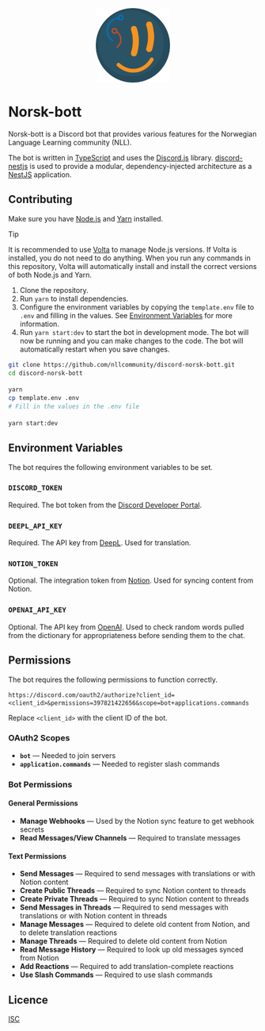 <div align="center">
  <img src="norsk-bott-icon.png" alt="NLL Logo" width="150px">
</div>

# Norsk-bott

Norsk-bott is a Discord bot that provides various features for the Norwegian Language Learning community (NLL).

The bot is written in [TypeScript](https://www.typescriptlang.org/) and uses the [Discord.js](https://discord.js.org) library. [discord-nestjs](https://github.com/fjodor-rybakov/discord-nestjs) is used to provide a modular, dependency-injected architecture as a [NestJS](https://nestjs.com/) application.

## Contributing

Make sure you have [Node.js](https://nodejs.org/en/) and [Yarn](https://yarnpkg.com/) installed.

> [!TIP]
> It is recommended to use [Volta](https://volta.sh/) to manage Node.js versions. If Volta is installed, you do not need to do anything. When you run any commands in this repository, Volta will automatically install and install the correct versions of both Node.js and Yarn.

1. Clone the repository.
2. Run `yarn` to install dependencies.
3. Configure the environment variables by copying the `template.env` file to `.env` and filling in the values. See [Environment Variables](#environment-variables) for more information.
4. Run `yarn start:dev` to start the bot in development mode. The bot will now be running and you can make changes to the code. The bot will automatically restart when you save changes.

```sh
git clone https://github.com/nllcommunity/discord-norsk-bott.git
cd discord-norsk-bott

yarn
cp template.env .env
# Fill in the values in the .env file

yarn start:dev
```

## Environment Variables

The bot requires the following environment variables to be set.

### `DISCORD_TOKEN`

Required. The bot token from the [Discord Developer Portal](https://discord.com/developers/applications).

### `DEEPL_API_KEY`

Required. The API key from [DeepL](https://www.deepl.com/pro-api). Used for translation.

### `NOTION_TOKEN`

Optional. The integration token from [Notion](https://www.notion.so/my-integrations). Used for syncing content from Notion.

### `OPENAI_API_KEY`

Optional. The API key from [OpenAI](https://platform.openai.com/). Used to check random words pulled from the dictionary for appropriateness before sending them to the chat.

## Permissions

The bot requires the following permissions to function correctly.

```
https://discord.com/oauth2/authorize?client_id=<client_id>&permissions=397821422656&scope=bot+applications.commands
```

Replace `<client_id>` with the client ID of the bot.

### OAuth2 Scopes

- **`bot`** — Needed to join servers
- **`application.commands`** — Needed to register slash commands

### Bot Permissions

#### General Permissions

- **Manage Webhooks** — Used by the Notion sync feature to get webhook secrets
- **Read Messages/View Channels** — Required to translate messages

#### Text Permissions

- **Send Messages** — Required to send messages with translations or with Notion content
- **Create Public Threads** — Required to sync Notion content to threads
- **Create Private Threads** — Required to sync Notion content to threads
- **Send Messages in Threads** — Required to send messages with translations or with Notion content in threads
- **Manage Messages** — Required to delete old content from Notion, and to delete translation reactions
- **Manage Threads** — Required to delete old content from Notion
- **Read Message History** — Required to look up old messages synced from Notion
- **Add Reactions** — Required to add translation-complete reactions
- **Use Slash Commands** — Required to use slash commands

## Licence

[ISC](LICENCE)
